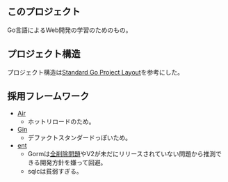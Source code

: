 ## このプロジェクト

Go言語によるWeb開発の学習のためのもの。

## プロジェクト構造

プロジェクト構造は[Standard Go Project Layout](https://github.com/golang-standards/project-layout)を参考にした。

## 採用フレームワーク

- [Air](https://github.com/air-verse/air)
    - ホットリロードのため。
- [Gin](https://github.com/gin-gonic/gin)
    - デファクトスタンダードっぽいため。
- [ent](https://github.com/go-gorm/gen)
    - Gormは[全削除問題](https://gorm.io/ja_JP/docs/delete.html)やV2が未だにリリースされていない問題から推測できる開発方針を嫌って回避。
    - sqlcは貧弱すぎる。
